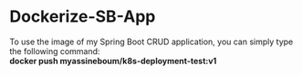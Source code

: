 # Dockerize-SB-App
To use the image of my Spring Boot CRUD application, you can simply type the following command:
<br>
<b>docker push myassineboum/k8s-deployment-test:v1</b>
